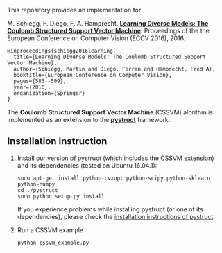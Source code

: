 This repository provides an implementation for 

M. Schiegg, F. Diego, F. A. Hamprecht. 
   [**Learning Diverse Models: The Coulomb Structured Support Vector Machine**](https://hci.iwr.uni-heidelberg.de/node/6081). Proceedings of the the European 
   Conference on Computer Vision (ECCV 2016), 2016. 

```
@inproceedings{schiegg2016learning,
  title={Learning Diverse Models: The Coulomb Structured Support Vector Machine},
  author={Schiegg, Martin and Diego, Ferran and Hamprecht, Fred A},
  booktitle={European Conference on Computer Vision},
  pages={585--599},
  year={2016},
  organization={Springer}
}
```

The **Coulomb Structured Support Vector Machine** (CSSVM) alorithm is implemented as an extension to the [**pystruct**](https://github.com/pystruct/pystruct) framework. 

## Installation instruction

1. Install our version of pystruct (which includes the CSSVM extension) and its dependencies (tested on Ubuntu 16.04.1):
	```
	sudo apt-get install python-cvxopt python-scipy python-sklearn python-numpy
	cd ./pystruct
	sudo python setup.py install
	```
	If you experience problems while installing pystruct (or one of its dependencies), please check the [installation instructions of pystruct](http://pystruct.github.io/installation.html).

2. Run a CSSVM example
	```
	python cssvm_example.py 
	```
